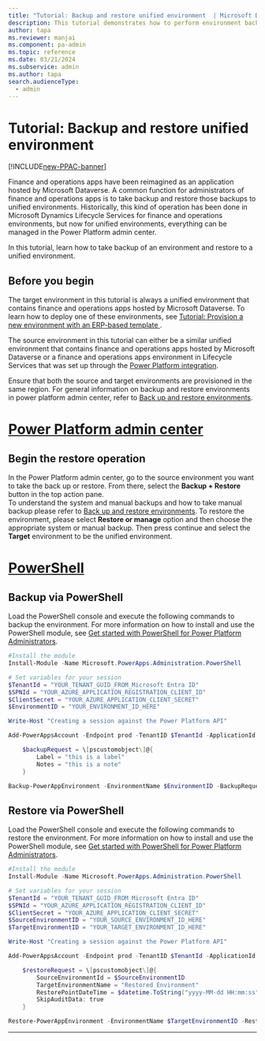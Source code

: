 ```yaml
---
title: "Tutorial: Backup and restore unified environment  | Microsoft Docs"
description: This tutorial demonstrates how to perform environment backup and restore with respect to unified environments.
author: tapa
ms.reviewer: manjai
ms.component: pa-admin
ms.topic: reference
ms.date: 03/21/2024
ms.subservice: admin
ms.author: tapa
search.audienceType: 
  - admin
---
```


# Tutorial: Backup and restore unified environment

[!INCLUDE[new-PPAC-banner](~/includes/new-PPAC-banner.md)]

Finance and operations apps have been reimagined as an application hosted by Microsoft Dataverse. A common function for administrators of finance and operations apps is to take backup and restore those backups to unified environments. Historically, this kind of operation has been done in Microsoft Dynamics Lifecycle Services for finance and operations environments, but now for unified environments, everything can be managed in the Power Platform admin center.

In this tutorial, learn how to take backup of an environment and restore to a unified environment.

## Before you begin

The target environment in this tutorial is always a unified environment that contains finance and operations apps hosted by Microsoft Dataverse. To learn how to deploy one of these environments, see [Tutorial: Provision a new environment with an ERP-based template ](./tutorial-deploy-new-environment-with-ERP-template.md).

The source environment in this tutorial can either be a similar unified environment that contains finance and operations apps hosted by Microsoft Dataverse or a finance and operations apps environment in Lifecycle Services that was set up through the [Power Platform integration](/dynamics365/fin-ops-core/dev-itpro/power-platform/enable-power-platform-integration).

Ensure that both the source and target environments are provisioned in the same region. For general information on backup and restore environments in power platform admin center, refer to [Back up and restore environments](../backup-restore-environments.md).

# [Power Platform admin center](#tab/PPAC)

## Begin the restore operation

In the Power Platform admin center, go to the source environment you want to take the back up or restore. From there, select the **Backup + Restore** button in the top action pane.  
To understand the system and manual backups and how to take manual backup please refer to [Back up and restore environments](../backup-restore-environments.md). 
To restore the environment, please select **Restore or manage** option and then choose the appropriate system or manual backup. Then press continue and select the **Target** environment to be the unified environment.

# [PowerShell](#tab/PowerShell)

## Backup via PowerShell

Load the PowerShell console and execute the following commands to backup the environment. For more information on how to install and use the PowerShell module, see [Get started with PowerShell for Power Platform Administrators](../powershell-getting-started.md).

```PowerShell
#Install the module
Install-Module -Name Microsoft.PowerApps.Administration.PowerShell

# Set variables for your session
$TenantId = "YOUR_TENANT_GUID_FROM_Microsoft Entra ID"
$SPNId = "YOUR_AZURE_APPLICATION_REGISTRATION_CLIENT_ID"
$ClientSecret = "YOUR_AZURE_APPLICATION_CLIENT_SECRET"
$EnvironmentID = "YOUR_ENVIRONMENT_ID_HERE"

Write-Host "Creating a session against the Power Platform API"

Add-PowerAppsAccount -Endpoint prod -TenantID $TenantId -ApplicationId $SPNId -ClientSecret $ClientSecret

    $backupRequest = \[pscustomobject\]@{
        Label = "this is a label"
        Notes = "this is a note"
    }

Backup-PowerAppEnvironment -EnvironmentName $EnvironmentID -BackupRequestDefinition $backupRequest
```

## Restore via PowerShell

Load the PowerShell console and execute the following commands to restore the environment. For more information on how to install and use the PowerShell module, see [Get started with PowerShell for Power Platform Administrators](../powershell-getting-started.md).

```PowerShell
#Install the module
Install-Module -Name Microsoft.PowerApps.Administration.PowerShell

# Set variables for your session
$TenantId = "YOUR_TENANT_GUID_FROM_Microsoft Entra ID"
$SPNId = "YOUR_AZURE_APPLICATION_REGISTRATION_CLIENT_ID"
$ClientSecret = "YOUR_AZURE_APPLICATION_CLIENT_SECRET"
$SourceEnvironmentID = "YOUR_SOURCE_ENVIRONMENT_ID_HERE"
$TargetEnvironmentID = "YOUR_TARGET_ENVIRONMENT_ID_HERE"

Write-Host "Creating a session against the Power Platform API"

Add-PowerAppsAccount -Endpoint prod -TenantID $TenantId -ApplicationId $SPNId -ClientSecret $ClientSecret

    $restoreRequest = \[pscustomobject\]@{
        SourceEnvironmentId = $SourceEnvironmentID
        TargetEnvironmentName = "Restored Environment"
        RestorePointDateTime = $datetime.ToString("yyyy-MM-dd HH:mm:ss")
        SkipAuditData: true
    }

Restore-PowerAppEnvironment -EnvironmentName $TargetEnvironmentID -RestoreToRequestDefinition $restoreRequest
```
---
